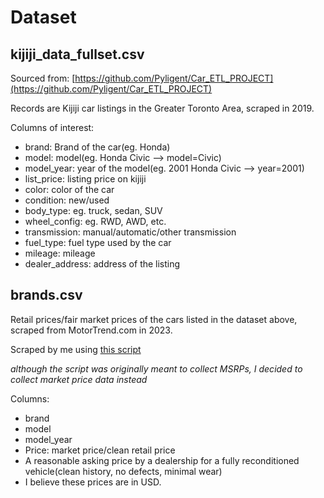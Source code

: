 # Dataset

## kijiji_data_fullset.csv

Sourced from: [https://github.com/Pyligent/Car_ETL_PROJECT](https://github.com/Pyligent/Car_ETL_PROJECT)

Records are Kijiji car listings in the Greater Toronto Area, scraped in 2019.

Columns of interest:

 - brand: Brand of the car(eg. Honda)
 - model: model(eg. Honda Civic --> model=Civic)
 - model_year: year of the model(eg. 2001 Honda Civic --> year=2001)
 - list_price: listing price on kijiji
 - color: color of the car
 - condition: new/used
 - body_type: eg. truck, sedan, SUV
 - wheel_config: eg. RWD, AWD, etc.
 - transmission: manual/automatic/other transmission
 - fuel_type: fuel type used by the car
 - mileage: mileage
 - dealer_address: address of the listing
 
## brands.csv

Retail prices/fair market prices of the cars listed in the dataset above, scraped from MotorTrend.com in 2023.

Scraped by me using [this script](get_msrps.py)

_although the script was originally meant to collect MSRPs, I decided to collect market price data instead_

Columns:

 - brand
 - model
 - model_year
 - Price: market price/clean retail price
  - A reasonable asking price by a dealership for a fully reconditioned vehicle(clean history, no defects, minimal wear)
  - I believe these prices are in USD.